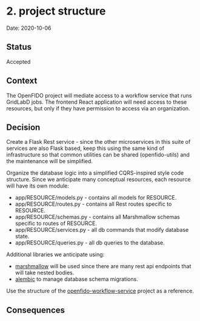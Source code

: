 # 2. project structure

Date: 2020-10-06

## Status

Accepted

## Context

The OpenFIDO project will mediate access to a workflow service that runs
GridLabD jobs. The frontend React application will need access to these
resources, but only if they have permission to access via an organization.

## Decision

Create a Flask Rest service - since the other microservices in this suite of
services are also Flask based, keep this using the same kind of infrastructure
so that common utilities can be shared (openfido-utils) and the maintenance will
be simplified.

Organize the database logic into a simplified CQRS-inspired style code
structure. Since we anticipate many conceptual resources, each resource will
have its own module:
 * app/RESOURCE/models.py - contains all models for RESOURCE.
 * app/RESOURCE/routes.py - contains all Rest routes specific to RESOURCE.
 * app/RESOURCE/schemas.py - contains all Marshmallow schemas specific to routes of RESOURCE.
 * app/RESOURCE/services.py - all db commands that modify database state.
 * app/RESOURCE/queries.py - all db queries to the database.

Additional libraries we anticipate using:
 * [marshmallow](https://marshmallow.readthedocs.io/en/stable/) will be used since there are many rest api endpoints that will take nested bodies.
 * [alembic](https://alembic.sqlalchemy.org/en/latest/) to manage database schema migrations.

Use the structure of the [openfido-workflow-service](https://github.com/slacgismo/openfido-workflow-service) project as a reference.

## Consequences
